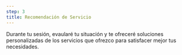 ```yaml
---
step: 3
title: Recomendación de Servicio
---
```


Durante tu sesión, evaularé tu situación y te ofreceré soluciones personalizadas de los servicios que ofrezco para satisfacer mejor tus necesidades.

